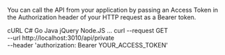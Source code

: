 You can call the API from your application by passing an Access Token in the Authorization header of your HTTP request as a Bearer token.

cURL C# Go Java jQuery Node.JS ...
curl --request GET \
  --url http://localhost:3010/api/private \
  --header 'authorization: Bearer YOUR_ACCESS_TOKEN'
